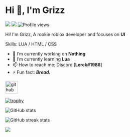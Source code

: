 <h1 align="left">Hi 👋, I'm Grizz</h1>

![](https://komarev.com/ghpvc/?username=grizzey&label=Profile+Visits&style=for-the-badge) ![](https://img.shields.io/badge/Roblox%20Profile-4Hoursleft-red?style=for-the-badge&logo=roblox) ![Profile views](https://gpvc.arturio.dev/Grizzey)
<!---https://yhype.me/github/profile-views--->
<!---https://yhype.me/ghpvc THIS IS TO RESET COUNT--->

Hi! I'm Grizz, A rookie roblox developer and focuses on **UI**

Skills: LUA / HTML / CSS

- 🔭 I’m currently working on **Nothing** 
- 🌱 I’m currently learning **Lua** 
- 📫 How to reach me: Discord [**Lerck#1986**] 
- ⚡ Fun fact: ***Bread.*** 

[<img src='https://cdn.jsdelivr.net/npm/simple-icons@3.0.1/icons/github.svg' alt='github' height='40'>](https://github.com/Grizzey)  

[![trophy](https://github-profile-trophy.vercel.app/?username=Grizzey&theme=onedark&no-frame=true)](https://github.com/ryo-ma/github-profile-trophy)

![GitHub stats](https://github-readme-stats.vercel.app/api?username=Grizzey&show_icons=true)  

![GitHub streak stats](https://streak-stats.demolab.com/?user=Grizzey)  



![](https://hit.yhype.me/github/profile?user_id=73973192)
